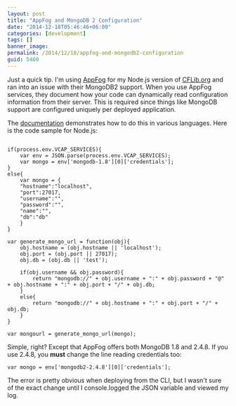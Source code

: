```yaml
---
layout: post
title: "AppFog and MongoDB 2 Configuration"
date: "2014-12-18T05:46:46+06:00"
categories: [development]
tags: []
banner_image: 
permalink: /2014/12/18/appfog-and-mongodb2-configuration
guid: 5460
---
```


Just a quick tip. I'm using <a href="http://www.appfog.com">AppFog</a> for my Node.js version of <a href="http://www.cflib.org">CFLib.org</a> and ran into an issue with their MongoDB2 support. When you use AppFog services, they document how your code can dynamically read configuration information from their server. This is required since things like MongoDB support are configured uniquely per deployed application.

<!--more-->

The <a href="https://support.appfog.com/hc/en-us/articles/202311853-MongoDB">documentation</a> demonstrates how to do this in various languages. Here is the code sample for Node.js:

<pre><code class="language-javascript">
if(process.env.VCAP_SERVICES){
    var env = JSON.parse(process.env.VCAP_SERVICES);
    var mongo = env['mongodb-1.8'][0]['credentials'];
}
else{
    var mongo = {
    "hostname":"localhost",
    "port":27017,
    "username":"",
    "password":"",
    "name":"",
    "db":"db"
    }
}

var generate_mongo_url = function(obj){
    obj.hostname = (obj.hostname || 'localhost');
    obj.port = (obj.port || 27017);
    obj.db = (obj.db || 'test');

    if(obj.username && obj.password){
        return "mongodb://" + obj.username + ":" + obj.password + "@" + obj.hostname + ":" + obj.port + "/" + obj.db;
    }
    else{
        return "mongodb://" + obj.hostname + ":" + obj.port + "/" + obj.db;
    }
}

var mongourl = generate_mongo_url(mongo);
</code></pre>

Simple, right? Except that AppFog offers both MongoDB 1.8 and 2.4.8. If you use 2.4.8, you <strong>must</strong> change the line reading credentials too:

<pre><code class="language-javascript">var mongo = env['mongodb2-2.4.8'][0]['credentials'];</code></pre>

The error is pretty obvious when deploying from the CLI, but I wasn't sure of the exact change until I console.logged the JSON variable and viewed my log.
